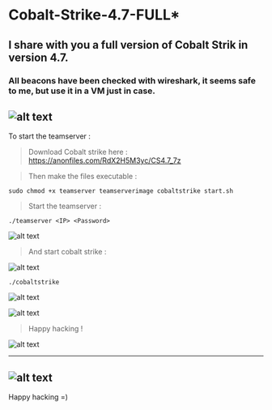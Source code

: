 # Cobalt-Strike-4.7-FULL*

## I share with you a full version of Cobalt Strik in version 4.7.

### All beacons have been checked with wireshark, it seems safe to me, but use it in a VM just in case.

![alt text](https://i.ibb.co/yhmys1G/2Capture.png)
------------------------------------------------------------------------------------------------------------------------------------------------------------------------
To start the teamserver : 

> Download Cobalt strike here : https://anonfiles.com/RdX2H5M3yc/CS4.7_7z

> Then make the files executable :

```
sudo chmod +x teamserver teamserverimage cobaltstrike start.sh
```

> Start the teamserver : 

```
./teamserver <IP> <Password>
```

![alt text](https://i.ibb.co/4wywrgD/Capture.png)


> And start cobalt strike :

![alt text](https://i.ibb.co/CJmBMdC/Capture3.png)
```
./cobaltstrike
```
![alt text](https://i.ibb.co/yhmys1G/2Capture.png)

![alt text](https://i.ibb.co/3fy0ZZR/Capture2.png)

> Happy hacking !

![alt text](https://i.ibb.co/MDbZnrY/Capture4.png)

------------------------------------------------------------------------------------------------------------------------------------------------------------------------
![alt text](https://i.ibb.co/CvF0Zjd/Capture.png)
------------------------------------------------------------------------------------------------------------------------------------------------------------------------



Happy hacking =)


